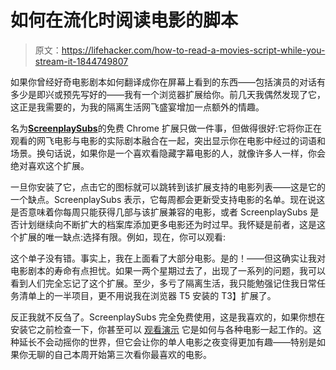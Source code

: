 # 如何在流化时阅读电影的脚本

> 原文：<https://lifehacker.com/how-to-read-a-movies-script-while-you-stream-it-1844749807>

如果你曾经好奇电影剧本如何翻译成你在屏幕上看到的东西——包括演员的对话有多少是即兴或预先写好的——我有一个浏览器扩展给你。前几天我偶然发现了它，这正是我需要的，为我的隔离生活网飞盛宴增加一点额外的情趣。



名为[**ScreenplaySubs**](https://screenplaysubs.com/)的免费 Chrome 扩展只做一件事，但做得很好:它将你正在观看的网飞电影与电影的实际剧本融合在一起，突出显示你在电影中经过的词语和场景。换句话说，如果你是一个喜欢看隐藏字幕电影的人，就像许多人一样，你会绝对喜欢这个扩展。

一旦你安装了它，点击它的图标就可以跳转到该扩展支持的电影列表——这是它的一个缺点。ScreenplaySubs 表示，它每周都会更新受支持电影的名单。现在说这是否意味着你每周只能获得几部与该扩展兼容的电影，或者 ScreenplaySubs 是否计划继续向不断扩大的档案库添加更多电影还为时过早。我怀疑是前者，这是这个扩展的唯一缺点:选择有限。例如，现在，你可以观看:

这个单子没有错。事实上，我在上面看了大部分电影。是的！——但这确实让我对电影剧本的寿命有点担忧。如果一两个星期过去了，出现了一系列的问题，我可以看到人们完全忘记了这个扩展。至少，多亏了隔离生活，我只能勉强记住我日常任务清单上的一半项目，更不用说我在浏览器 T5 安装的 T3】扩展了。

反正我就不反刍了。ScreenplaySubs 完全免费使用，这是我喜欢的，如果你想在安装它之前检查一下，你甚至可以 [观看演示](https://screenplaysubs.com/demos) 它是如何与各种电影一起工作的。这种延长不会动摇你的世界，但它会让你的单人电影之夜变得更加有趣——特别是如果你无聊的自己本周开始第三次看你最喜欢的电影。